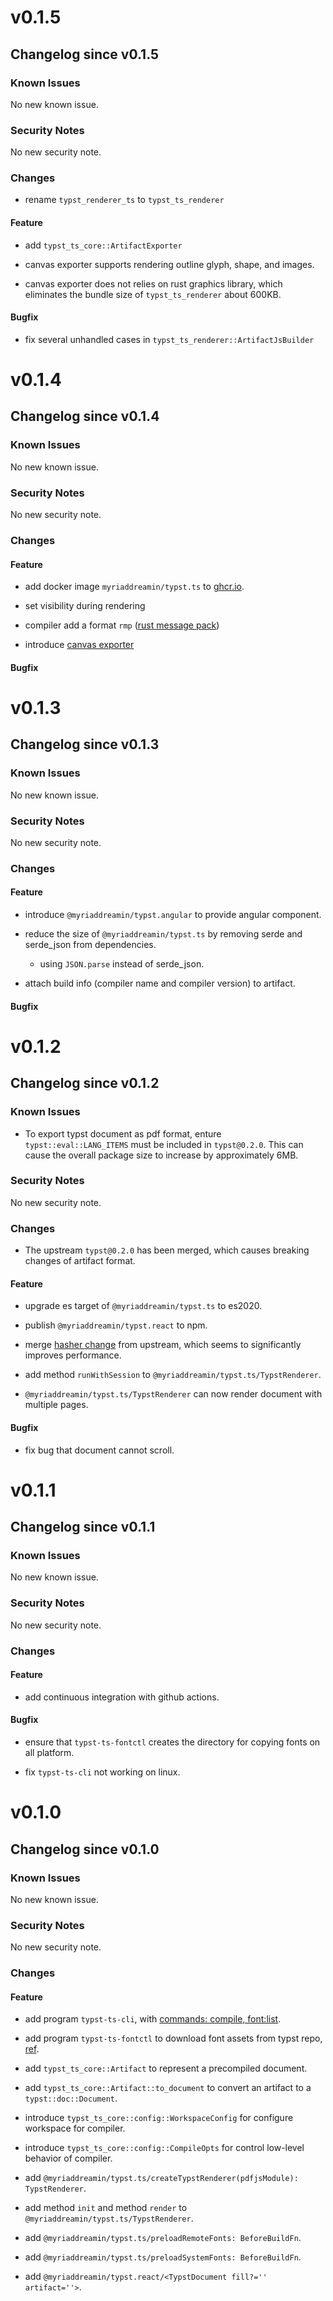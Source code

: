 # v0.1.5

## Changelog since v0.1.5

### Known Issues

No new known issue.

### Security Notes

No new security note.

### Changes

- rename `typst_renderer_ts` to `typst_ts_renderer`

#### Feature

- add `typst_ts_core::ArtifactExporter`

- canvas exporter supports rendering outline glyph, shape, and images.

- canvas exporter does not relies on rust graphics library, which eliminates the bundle size of `typst_ts_renderer` about 600KB.

#### Bugfix

- fix several unhandled cases in `typst_ts_renderer::ArtifactJsBuilder`

# v0.1.4

## Changelog since v0.1.4

### Known Issues

No new known issue.

### Security Notes

No new security note.

### Changes

#### Feature

- add docker image `myriaddreamin/typst.ts` to [ghcr.io](https://github.com/Myriad-Dreamin/typst.ts/pkgs/container/typst.ts).

- set visibility during rendering

- compiler add a format `rmp` ([rust message pack](https://docs.rs/rmp/latest/rmp/))

- introduce [canvas exporter](https://github.com/Myriad-Dreamin/typst.ts/blob/main/exporter/canvas/Cargo.toml)

#### Bugfix

# v0.1.3

## Changelog since v0.1.3

### Known Issues

No new known issue.

### Security Notes

No new security note.

### Changes

#### Feature

- introduce `@myriaddreamin/typst.angular` to provide angular component.

- reduce the size of `@myriaddreamin/typst.ts` by removing serde and serde_json from dependencies.

  - using `JSON.parse` instead of serde_json.

- attach build info (compiler name and compiler version) to artifact.

#### Bugfix

# v0.1.2

## Changelog since v0.1.2

### Known Issues

- To export typst document as pdf format, enture `typst::eval::LANG_ITEMS` must be included in `typst@0.2.0`. This can cause the overall package size to increase by approximately 6MB.

### Security Notes

No new security note.

### Changes

- The upstream `typst@0.2.0` has been merged, which causes breaking changes of artifact format.

#### Feature

- upgrade es target of `@myriaddreamin/typst.ts` to es2020.

- publish `@myriaddreamin/typst.react` to npm.

- merge [hasher change](https://github.com/typst/typst/commit/d0afba959d18d1c2c646b99e6ddd864b1a91deb2) from upstream, which seems to significantly improves performance.

- add method `runWithSession` to `@myriaddreamin/typst.ts/TypstRenderer`.

- `@myriaddreamin/typst.ts/TypstRenderer` can now render document with multiple pages.

#### Bugfix

- fix bug that document cannot scroll.

# v0.1.1

## Changelog since v0.1.1

### Known Issues

No new known issue.

### Security Notes

No new security note.

### Changes

#### Feature

- add continuous integration with github actions.

#### Bugfix

- ensure that `typst-ts-fontctl` creates the directory for copying fonts on all platform.

- fix `typst-ts-cli` not working on linux.

# v0.1.0

## Changelog since v0.1.0

### Known Issues

No new known issue.

### Security Notes

No new security note.

### Changes

#### Feature

- add program `typst-ts-cli`, with [commands: compile, font:list](https://github.com/Myriad-Dreamin/typst.ts/blob/2478df888282af09dc814a481348745c4311f98f/cli/src/lib.rs).

- add program `typst-ts-fontctl` to download font assets from typst repo, [ref](https://github.com/Myriad-Dreamin/typst.ts/blob/2478df888282af09dc814a481348745c4311f98f/contrib/fontctl/src/main.rs).

- add `typst_ts_core::Artifact` to represent a precompiled document.

- add `typst_ts_core::Artifact::to_document` to convert an artifact to a `typst::doc::Document`.

- introduce `typst_ts_core::config::WorkspaceConfig` for configure workspace for compiler.

- introduce `typst_ts_core::config::CompileOpts` for control low-level behavior of compiler.

- add `@myriaddreamin/typst.ts/createTypstRenderer(pdfjsModule): TypstRenderer`.

- add method `init` and method `render` to `@myriaddreamin/typst.ts/TypstRenderer`.

- add `@myriaddreamin/typst.ts/preloadRemoteFonts: BeforeBuildFn`.

- add `@myriaddreamin/typst.ts/preloadSystemFonts: BeforeBuildFn`.

- add `@myriaddreamin/typst.react/<TypstDocument fill?='' artifact=''>`.
